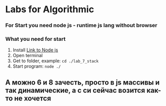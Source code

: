 # Labs for Algorithmic


### For Start you need node js - runtime js lang without browser

### What you need for start

1. Install [Link to Node js](https://nodejs.org/en/download/)
2. Open terminal
3. Get to folder, example: `cd ./lab_7_stack`
4. Start program: `node ./`


## А можно 6 и 8 зачесть, просто в js массивы и так динамические, а с си сейчас возится как-то не хочется
